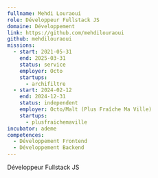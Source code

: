 ```yaml
---
fullname: Mehdi Louraoui
role: Développeur Fullstack JS
domaine: Développement
link: https://github.com/mehdilouraoui
github: mehdilouraoui
missions:
  - start: 2021-05-31
    end: 2025-03-31
    status: service
    employer: Octo
    startups:
      - archifiltre
  - start: 2024-02-12
    end: 2024-12-31
    status: independent
    employer: Octo/Malt (Plus Fraîche Ma Ville)
    startups:
      - plusfraichemaville
incubator: ademe
competences:
  - Développement Frontend
  - Développement Backend
---
```

Développeur Fullstack JS